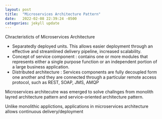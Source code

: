 ```yaml
---
layout: post
title:  "Microservices Architecture Pattern"
date:   2022-02-08 22:39:24 -0500
categories: jekyll update
---
```


Chracteristicts of Microservices Architecture
* Separatedly deployed units. This allows easier deployment through an effective and streamlined delivery pipeline, increased scalability.
* Concept of service component : contains one or more modules that represents either a single purpose function or an independent portion of a large business application.
* Distributed architecture : Services components are fully decoupled form one another and they are connected through a particular remote access protocol, such as REST, SOAP, JMS, AMQP

Microservices architecutre was emerged to solve challnges from monolith layred architecture pattern and service-oriented architecture pattern.

Unlike monolithic applictions, applications in microservices architecture allows continuous delivery/deployment 